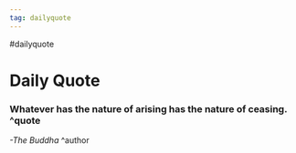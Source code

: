 ```yaml
---
tag: dailyquote
---
```


#dailyquote

# Daily Quote

### Whatever has the nature of arising has the nature of ceasing. ^quote
*-The Buddha* ^author
